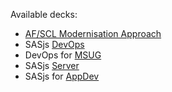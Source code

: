 Available decks:

* [AF/SCL Modernisation Approach](https://slides.sasjs.io/af-scl)
* SASjs [DevOps](/devops)
* DevOps for [MSUG](/msug)
* SASjs [Server](/server)
* SASjs for [AppDev](/appdev)
